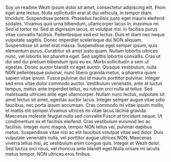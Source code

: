 Soy un readme
Wezh ipsum dolor sit amet, consectetur adipiscing elit. Proin eget ante lectus. Nulla sollicitudin erat at dui vehicula, in tempor diam tincidunt. Suspendisse potenti. 
Phasellus facilisis justo eget mauris eleifend sodales. Vivamus quis urna bibendum, ullamcorper lacus in, maximus mi. Sed id tortor mi. Sed at dignissim lacus, et volutpat nisl. 
In facilisis purus vitae convallis facilisis. Pellentesque sed est lectus. Duis et diam nec neque vulputate sagittis. Donec imperdiet scelerisque dui NON aliquam. 
Suspendisse sit amet erat massa. Suspendisse eget semper ipsum, quis elementum purus. Curabitur sit amet justo quam. Nullam lobortis ultrices nunc, vel lobortis leo pharetra eget.
Sed sagittis lobortis convallis. Cras ut dui sed dui pretium bibendum quis eu ex. Morbi sollicitudin a sem ut egestas. Donec auctor blandit mi eget auctor. 
Quisque vestibulum, nulla NON pellentesque pulvinar, nunc libero gravida metus, a pharetra quam sapien vitae ipsum. Fusce pulvinar dui id mauris porttitor pulvinar. 
Integer sed eros vitae dolor commodo auctor. Vestibulum venenatis, ante at luctus tempus, metus ante imperdiet tellus, eu rutrum orci nulla at tellus. 
Sed malesuada ultricies ante eget ullamcorper. Nullam nunc lectus, vulputate sit amet lectus sit amet, egestas auctor lacus. Integer semper augue vitae odio faucibus, 
nec porta ipsum accumsan. Cras commodo mi vitae ipsum mollis, et mattis elit semper.Vivamus ultrices mi vitae lacus lacinia gravida. Maecenas molestie feugiat nulla sed convallis 
Fusce at tincidunt neque. Ut condimentum ex et facilisis eleifend. Cras vestibulum euismod leo ac facilisis. Integer nunc magna, tempor NON tellus vel, pulvinar dapibus metus.
Suspendisse vitae nisi ac elit faucibus volutpat vitae sed dolor. Duis vulputate venenatis nulla, vel porttitor augue ultrices NON. Maecenas viverra tellus nisi, ac vestibulum enim 
congue quis. Integer et Wezh dolor. Sed luctus orci risus, vel rhoncus ante blandit eget.Nulla ornare mi iaculis metus tempor, NON ultrices eros finibus. 